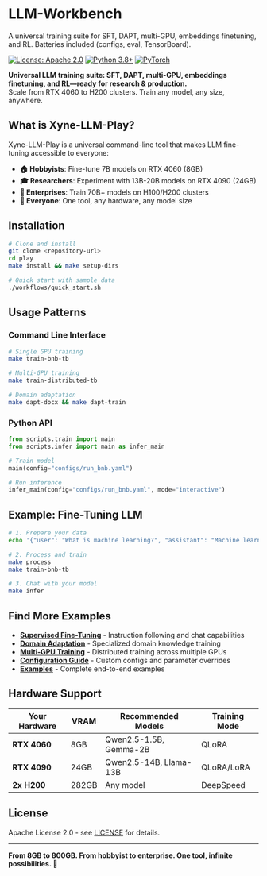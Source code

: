 # LLM-Workbench
A universal training suite for SFT, DAPT, multi-GPU, embeddings finetuning, and RL. Batteries included (configs, eval, TensorBoard).

[![License: Apache 2.0](https://img.shields.io/badge/License-Apache%202.0-blue.svg)](https://opensource.org/licenses/Apache-2.0)
[![Python 3.8+](https://img.shields.io/badge/python-3.8+-blue.svg)](https://www.python.org/downloads/)
[![PyTorch](https://img.shields.io/badge/PyTorch-2.0+-red.svg)](https://pytorch.org/)

**Universal LLM training suite: SFT, DAPT, multi-GPU, embeddings finetuning, and RL—ready for research & production.**  
Scale from RTX 4060 to H200 clusters. Train any model, any size, anywhere.

## What is Xyne-LLM-Play?

Xyne-LLM-Play is a universal command-line tool that makes LLM fine-tuning accessible to everyone:

- **🏠 Hobbyists**: Fine-tune 7B models on RTX 4060 (8GB)
- **🎓 Researchers**: Experiment with 13B-20B models on RTX 4090 (24GB)  
- **🏢 Enterprises**: Train 70B+ models on H100/H200 clusters
- **🚀 Everyone**: One tool, any hardware, any model size

## Installation

```bash
# Clone and install
git clone <repository-url>
cd play
make install && make setup-dirs

# Quick start with sample data
./workflows/quick_start.sh
```

## Usage Patterns

### Command Line Interface
```bash
# Single GPU training
make train-bnb-tb

# Multi-GPU training
make train-distributed-tb

# Domain adaptation
make dapt-docx && make dapt-train
```

### Python API
```python
from scripts.train import main
from scripts.infer import main as infer_main

# Train model
main(config="configs/run_bnb.yaml")

# Run inference
infer_main(config="configs/run_bnb.yaml", mode="interactive")
```

## Example: Fine-Tuning LLM

```bash
# 1. Prepare your data
echo '{"user": "What is machine learning?", "assistant": "Machine learning is..."}' > data/raw/my_data.jsonl

# 2. Process and train
make process
make train-bnb-tb

# 3. Chat with your model
make infer
```

## Find More Examples

- **[Supervised Fine-Tuning](docs/sft/)** - Instruction following and chat capabilities
- **[Domain Adaptation](docs/dapt/)** - Specialized domain knowledge training  
- **[Multi-GPU Training](docs/multi-gpu/)** - Distributed training across multiple GPUs
- **[Configuration Guide](docs/configuration/)** - Custom configs and parameter overrides
- **[Examples](examples/)** - Complete end-to-end examples

## Hardware Support

| Your Hardware | VRAM | Recommended Models | Training Mode |
|---------------|------|-------------------|---------------|
| **RTX 4060** | 8GB | Qwen2.5-1.5B, Gemma-2B | QLoRA |
| **RTX 4090** | 24GB | Qwen2.5-14B, Llama-13B | QLoRA/LoRA |
| **2x H200** | 282GB | Any model | DeepSpeed |

## License

Apache License 2.0 - see [LICENSE](LICENSE) for details.

---

**From 8GB to 800GB. From hobbyist to enterprise. One tool, infinite possibilities. 🚀**
